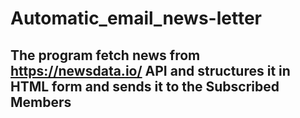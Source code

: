 # Automatic_email_news-letter

## The program fetch news from https://newsdata.io/ API and structures it in HTML form and sends it to the Subscribed Members
